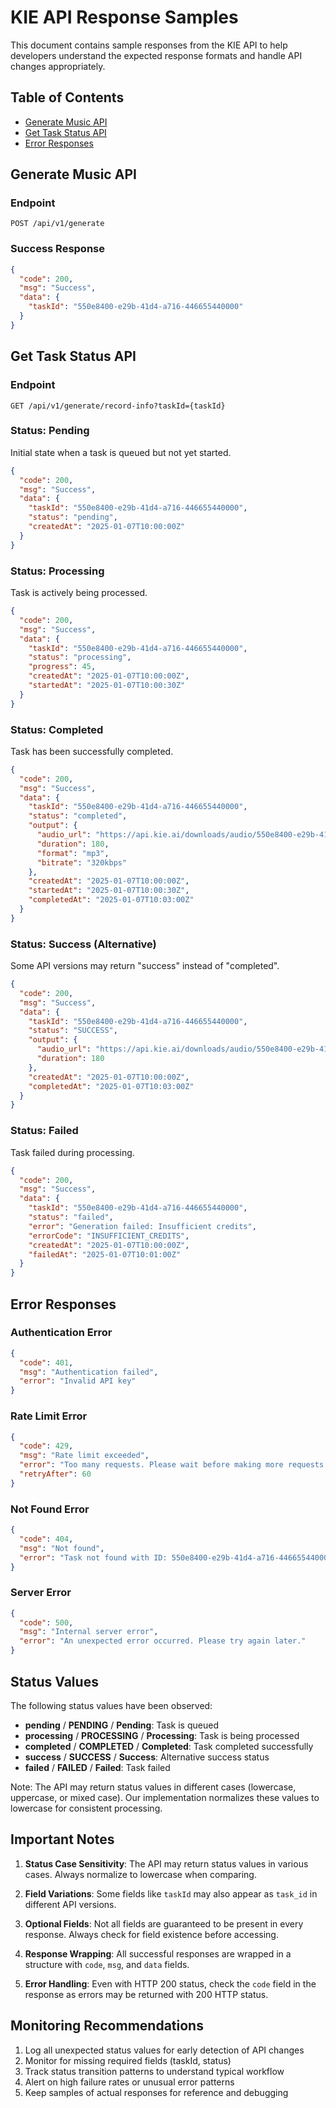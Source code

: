# KIE API Response Samples

This document contains sample responses from the KIE API to help developers understand the expected response formats and handle API changes appropriately.

## Table of Contents

- [Generate Music API](#generate-music-api)
- [Get Task Status API](#get-task-status-api)
- [Error Responses](#error-responses)

## Generate Music API

### Endpoint
`POST /api/v1/generate`

### Success Response
```json
{
  "code": 200,
  "msg": "Success",
  "data": {
    "taskId": "550e8400-e29b-41d4-a716-446655440000"
  }
}
```

## Get Task Status API

### Endpoint
`GET /api/v1/generate/record-info?taskId={taskId}`

### Status: Pending
Initial state when a task is queued but not yet started.

```json
{
  "code": 200,
  "msg": "Success",
  "data": {
    "taskId": "550e8400-e29b-41d4-a716-446655440000",
    "status": "pending",
    "createdAt": "2025-01-07T10:00:00Z"
  }
}
```

### Status: Processing
Task is actively being processed.

```json
{
  "code": 200,
  "msg": "Success",
  "data": {
    "taskId": "550e8400-e29b-41d4-a716-446655440000",
    "status": "processing",
    "progress": 45,
    "createdAt": "2025-01-07T10:00:00Z",
    "startedAt": "2025-01-07T10:00:30Z"
  }
}
```

### Status: Completed
Task has been successfully completed.

```json
{
  "code": 200,
  "msg": "Success",
  "data": {
    "taskId": "550e8400-e29b-41d4-a716-446655440000",
    "status": "completed",
    "output": {
      "audio_url": "https://api.kie.ai/downloads/audio/550e8400-e29b-41d4-a716-446655440000.mp3",
      "duration": 180,
      "format": "mp3",
      "bitrate": "320kbps"
    },
    "createdAt": "2025-01-07T10:00:00Z",
    "startedAt": "2025-01-07T10:00:30Z",
    "completedAt": "2025-01-07T10:03:00Z"
  }
}
```

### Status: Success (Alternative)
Some API versions may return "success" instead of "completed".

```json
{
  "code": 200,
  "msg": "Success",
  "data": {
    "taskId": "550e8400-e29b-41d4-a716-446655440000",
    "status": "SUCCESS",
    "output": {
      "audio_url": "https://api.kie.ai/downloads/audio/550e8400-e29b-41d4-a716-446655440000.mp3",
      "duration": 180
    },
    "createdAt": "2025-01-07T10:00:00Z",
    "completedAt": "2025-01-07T10:03:00Z"
  }
}
```

### Status: Failed
Task failed during processing.

```json
{
  "code": 200,
  "msg": "Success",
  "data": {
    "taskId": "550e8400-e29b-41d4-a716-446655440000",
    "status": "failed",
    "error": "Generation failed: Insufficient credits",
    "errorCode": "INSUFFICIENT_CREDITS",
    "createdAt": "2025-01-07T10:00:00Z",
    "failedAt": "2025-01-07T10:01:00Z"
  }
}
```

## Error Responses

### Authentication Error
```json
{
  "code": 401,
  "msg": "Authentication failed",
  "error": "Invalid API key"
}
```

### Rate Limit Error
```json
{
  "code": 429,
  "msg": "Rate limit exceeded",
  "error": "Too many requests. Please wait before making more requests.",
  "retryAfter": 60
}
```

### Not Found Error
```json
{
  "code": 404,
  "msg": "Not found",
  "error": "Task not found with ID: 550e8400-e29b-41d4-a716-446655440000"
}
```

### Server Error
```json
{
  "code": 500,
  "msg": "Internal server error",
  "error": "An unexpected error occurred. Please try again later."
}
```

## Status Values

The following status values have been observed:

- **pending** / **PENDING** / **Pending**: Task is queued
- **processing** / **PROCESSING** / **Processing**: Task is being processed
- **completed** / **COMPLETED** / **Completed**: Task completed successfully
- **success** / **SUCCESS** / **Success**: Alternative success status
- **failed** / **FAILED** / **Failed**: Task failed

Note: The API may return status values in different cases (lowercase, uppercase, or mixed case). Our implementation normalizes these values to lowercase for consistent processing.

## Important Notes

1. **Status Case Sensitivity**: The API may return status values in various cases. Always normalize to lowercase when comparing.

2. **Field Variations**: Some fields like `taskId` may also appear as `task_id` in different API versions.

3. **Optional Fields**: Not all fields are guaranteed to be present in every response. Always check for field existence before accessing.

4. **Response Wrapping**: All successful responses are wrapped in a structure with `code`, `msg`, and `data` fields.

5. **Error Handling**: Even with HTTP 200 status, check the `code` field in the response as errors may be returned with 200 HTTP status.

## Monitoring Recommendations

1. Log all unexpected status values for early detection of API changes
2. Monitor for missing required fields (taskId, status)
3. Track status transition patterns to understand typical workflow
4. Alert on high failure rates or unusual error patterns
5. Keep samples of actual responses for reference and debugging